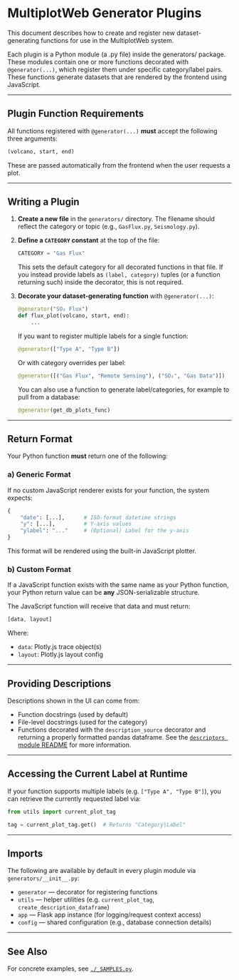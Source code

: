# MultiplotWeb Generator Plugins

This document describes how to create and register new dataset-generating functions for use in the MultiplotWeb system.

Each plugin is a Python module (a .py file) inside the generators/ package. These modules contain one or more functions decorated with `@generator(...)`, which register them under specific category/label pairs. These functions generate datasets that are rendered by the frontend using JavaScript.

---

## Plugin Function Requirements

All functions registered with `@generator(...)` **must** accept the following three arguments:

```python
(volcano, start, end)
```

These are passed automatically from the frontend when the user requests a plot.

---

## Writing a Plugin

1. **Create a new file** in the `generators/` directory. The filename should reflect the category or topic (e.g., `GasFlux.py`, `Seismology.py`).

2. **Define a `CATEGORY` constant** at the top of the file:

   ```python
   CATEGORY = "Gas Flux"
   ```

   This sets the default category for all decorated functions in that file. If you instead provide labels as `(label, category)` tuples (or a function returning such) inside the decorator, this is not required.

3. **Decorate your dataset-generating function** with `@generator(...)`:

   ```python
   @generator("SO₂ Flux")
   def flux_plot(volcano, start, end):
       ...
   ```

   If you want to register multiple labels for a single function:

   ```python
   @generator(["Type A", "Type B"])
   ```

   Or with category overrides per label:

   ```python
   @generator([("Gas Flux", "Remote Sensing"), ("SO₂", "Gas Data")])
   ```
   
   You can also use a function to generate label/categories, for example to pull from a database:
   
    ```python
    @generator(get_db_plots_func)
    ```
---

## Return Format

Your Python function **must** return one of the following:

### a) Generic Format

If no custom JavaScript renderer exists for your function, the system expects:

```python
{
    "date": [...],      # ISO-format datetime strings
    "y": [...],         # Y-axis values
    "ylabel": "..."     # (Optional) Label for the y-axis
}
```

This format will be rendered using the built-in JavaScript plotter.

### b) Custom Format

If a JavaScript function exists with the same name as your Python function, your Python return value can be **any** JSON-serializable structure.

The JavaScript function will receive that data and must return:

```javascript
[data, layout]
```

Where:
- `data`: Plotly.js trace object(s)
- `layout`: Plotly.js layout config

---

## Providing Descriptions

Descriptions shown in the UI can come from:

- Function docstrings (used by default)
- File-level docstrings (used for the category)
- Functions decorated with the `description_source` decorator and returning a properly formatted pandas dataframe. See the [`descriptors ` module README](../descriptors/README.md) for more information.


---

## Accessing the Current Label at Runtime

If your function supports multiple labels (e.g. `["Type A", "Type B"]`), you can retrieve the currently requested label via:

```python
from utils import current_plot_tag

tag = current_plot_tag.get()  # Returns "Category|Label"
```

---

## Imports

The following are available by default in every plugin module via `generators/__init__.py`:

- `generator` — decorator for registering functions
- `utils` — helper utilities (e.g. `current_plot_tag`, `create_description_dataframe`)
- `app` — Flask app instance (for logging/request context access)
- `config` — shared configuration (e.g., database connection details)

---

## See Also

For concrete examples, see [`./_SAMPLES.py`](./_SAMPLES.py).